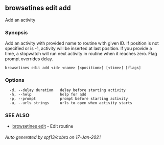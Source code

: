 ## browsetines edit add

Add an activity

### Synopsis

Add an activity with provided name to routine
with given ID.
If position is not specified or is -1, activity will be
inserted at last position.
If you provide a time, a stopwatch will run next
activity in routine when it reaches zero.
Flag prompt overrides delay.

```
browsetines edit add <id> <name> [<position>] [<time>] [flags]
```

### Options

```
  -d, --delay duration   delay before starting activity
  -h, --help             help for add
  -p, --prompt           prompt before starting activity
  -u, --urls strings     urls to open when activity starts
```

### SEE ALSO

* [browsetines edit](browsetines_edit.md)	 - Edit routine

###### Auto generated by spf13/cobra on 17-Jan-2021
